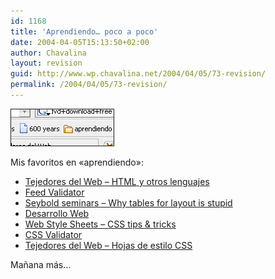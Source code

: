 ```yaml
---
id: 1168
title: 'Aprendiendo… poco a poco'
date: 2004-04-05T15:13:50+02:00
author: Chavalina
layout: revision
guid: http://www.wp.chavalina.net/2004/04/05/73-revision/
permalink: /2004/04/05/73-revision/
---
```

<img src="/imagenes/fotos/aprendiendo.gif" alt="mis bookmarks" width="164" height="58" border="1" />

Mis favoritos en «aprendiendo»:

  * <a href="http://www.tejedoresdelweb.com/" target="_blank">Tejedores del Web &#8211; <acronym title="HyperText Markup Language">HTML</acronym> y otros lenguajes</a> 
  * <a href="http://feedvalidator.org/docs/rss2.html" target="_blank">Feed Validator</a>
  * <a href="http://www.hotdesign.com/seybold/index.html" target="_blank">Seybold seminars &#8211; Why tables for layout is stupid</a>
  * <a href="http://www.desarrolloweb.com/directorio/programacion/" target="_blank">Desarrollo Web</a>
  * <a href="http://www.w3.org/Style/Examples/007/figures.html" target="_blank">Web Style Sheets &#8211; <span title="Cascade Style Sheets" class="anotacion">CSS</span> tips & tricks</a> 
  * <a href="http://jigsaw.w3.org/css-validator/" target="_blank"><span title="Cascade Style Sheets" class="anotacion">CSS</span> Validator</a> 
  * <a href="http://www.tejedoresdelweb.com/307/article-1061.html" target="_blank">Tejedores del Web &#8211; Hojas de estilo <span title="Cascade Style Sheets" class="anotacion">CSS</span></a> 

Ma&ntilde;ana más…